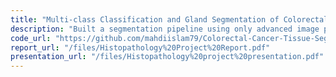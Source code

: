 ```yaml
---
title: "Multi-class Classification and Gland Segmentation of Colorectal Cancer tissues from Histopathology Images"
description: "Built a segmentation pipeline using only advanced image processing techniques. Primarily used K-means clustering and Watershed algorithm for segmentation."
code_url: "https://github.com/mahdiislam79/Colorectal-Cancer-Tissue-Segmentation"
report_url: "/files/Histopathology%20Project%20Report.pdf"
presentation_url: "/files/Histopathology%20project%20presentation.pdf"
---
```

